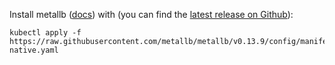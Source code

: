 Install metallb ([docs](https://metallb.universe.tf/installation/)) with (you can find the [latest release on Github](https://github.com/metallb/metallb/releases/latest)):

```shell
kubectl apply -f https://raw.githubusercontent.com/metallb/metallb/v0.13.9/config/manifests/metallb-native.yaml
```

